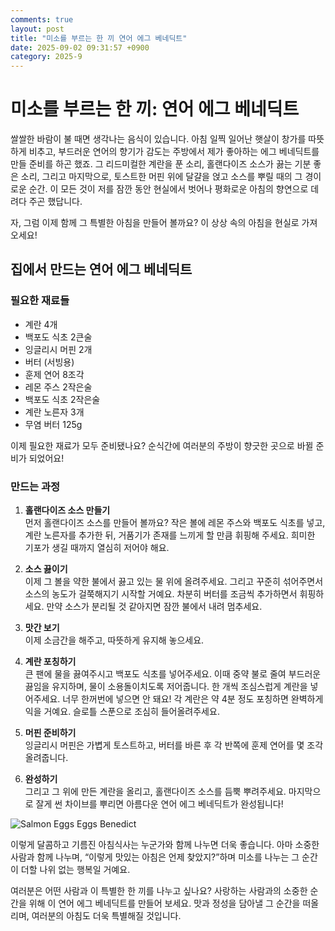 ```yaml
---
comments: true
layout: post
title: "미소를 부르는 한 끼 연어 에그 베네딕트"
date: 2025-09-02 09:31:57 +0900
category: 2025-9
---
```


# 미소를 부르는 한 끼: 연어 에그 베네딕트

쌀쌀한 바람이 불 때면 생각나는 음식이 있습니다. 아침 일찍 일어난 햇살이 창가를 따뜻하게 비추고, 부드러운 연어의 향기가 감도는 주방에서 제가 좋아하는 에그 베네딕트를 만들 준비를 하곤 했죠. 그 리드미컬한 계란을 푼 소리, 홀랜다이즈 소스가 끓는 기분 좋은 소리, 그리고 마지막으로, 토스트한 머핀 위에 달걀을 얹고 소스를 뿌릴 때의 그 경이로운 순간. 이 모든 것이 저를 잠깐 동안 현실에서 벗어나 평화로운 아침의 향연으로 데려다 주곤 했답니다.

자, 그럼 이제 함께 그 특별한 아침을 만들어 볼까요? 이 상상 속의 아침을 현실로 가져오세요!  

## 집에서 만드는 연어 에그 베네딕트

### 필요한 재료들
- 계란 4개
- 백포도 식초 2큰술
- 잉글리시 머핀 2개
- 버터 (서빙용)
- 훈제 연어 8조각
- 레몬 주스 2작은술
- 백포도 식초 2작은술
- 계란 노른자 3개
- 무염 버터 125g  

이제 필요한 재료가 모두 준비됐나요? 순식간에 여러분의 주방이 향긋한 곳으로 바뀔 준비가 되었어요!

### 만드는 과정
1. **홀랜다이즈 소스 만들기**  
   먼저 홀랜다이즈 소스를 만들어 볼까요? 작은 볼에 레몬 주스와 백포도 식초를 넣고, 계란 노른자를 추가한 뒤, 거품기가 존재를 느끼게 할 만큼 휘핑해 주세요. 희미한 기포가 생길 때까지 열심히 저어야 해요.  

2. **소스 끓이기**  
   이제 그 볼을 약한 불에서 끓고 있는 물 위에 올려주세요. 그리고 꾸준히 섞어주면서 소스의 농도가 걸쭉해지기 시작할 거예요. 차분히 버터를 조금씩 추가하면서 휘핑하세요. 만약 소스가 분리될 것 같아지면 잠깐 불에서 내려 멈추세요.  

3. **맛간 보기**  
   이제 소금간을 해주고, 따뜻하게 유지해 놓으세요. 

4. **계란 포칭하기**  
   큰 팬에 물을 끓여주시고 백포도 식초를 넣어주세요. 이때 중약 불로 줄여 부드러운 끓임을 유지하며, 물이 소용돌이치도록 저어줍니다. 한 개씩 조심스럽게 계란을 넣어주세요. 너무 한꺼번에 넣으면 안 돼요! 각 계란은 약 4분 정도 포칭하면 완벽하게 익을 거예요. 슬로틀 스푼으로 조심히 들어올려주세요.

5. **머핀 준비하기**  
   잉글리시 머핀은 가볍게 토스트하고, 버터를 바른 후 각 반쪽에 훈제 연어를 몇 조각 올려줍니다.

6. **완성하기**  
   그리고 그 위에 만든 계란을 올리고, 홀랜다이즈 소스를 듬뿍 뿌려주세요. 마지막으로 잘게 썬 차이브를 뿌리면 아름다운 연어 에그 베네딕트가 완성됩니다!  

![Salmon Eggs Eggs Benedict](https://www.themealdb.com/images/media/meals/1550440197.jpg)  

이렇게 달콤하고 기름진 아침식사는 누군가와 함께 나누면 더욱 좋습니다. 아마 소중한 사람과 함께 나누며, “이렇게 맛있는 아침은 언제 찾았지?”하며 미소를 나누는 그 순간이 더할 나위 없는 행복일 거예요. 

여러분은 어떤 사람과 이 특별한 한 끼를 나누고 싶나요? 사랑하는 사람과의 소중한 순간을 위해 이 연어 에그 베네딕트를 만들어 보세요. 맛과 정성을 담아낼 그 순간을 떠올리며, 여러분의 아침도 더욱 특별해질 것입니다.